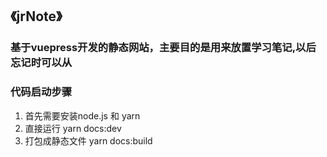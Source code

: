 ## **《jrNote》** 

### 基于vuepress开发的静态网站，主要目的是用来放置学习笔记,以后忘记时可以从

### 代码启动步骤

1. 首先需要安装node.js 和 yarn
2. 直接运行 yarn docs:dev
3. 打包成静态文件  yarn docs:build